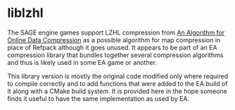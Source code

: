 # liblzhl

The SAGE engine games support LZHL compression from [An Algorithm for Online Data Compression](http://collaboration.cmc.ec.gc.ca/science/rpn/biblio/ddj/Website/articles/CUJ/1998/9810/ignatche/ignatche.htm)
as a possible algorithm for map compression in place of Refpack although it goes unused. It appears to be part of an
EA compression library that bundles together several compression algorithms and thus is likely used in some EA game or another.

This library version is mostly the original code modified only where required to compile correctly and to add functions
that were added to the EA build of it along with a CMake build system. It is provided here in the hope someone finds it
useful to have the same implementation as used by EA.